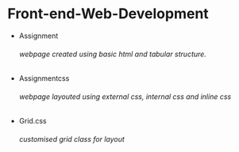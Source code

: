 # Front-end-Web-Development
<ul>
  <li>Assignment</li> 
	<h6> webpage created using basic html and tabular structure. </h6>
	<li>Assignmentcss</li>
	<h6> webpage layouted using external css, internal css and inline css</h6>
	<li>Grid.css</li>
	<h6>customised grid class for layout</h6>


</ul>
  
